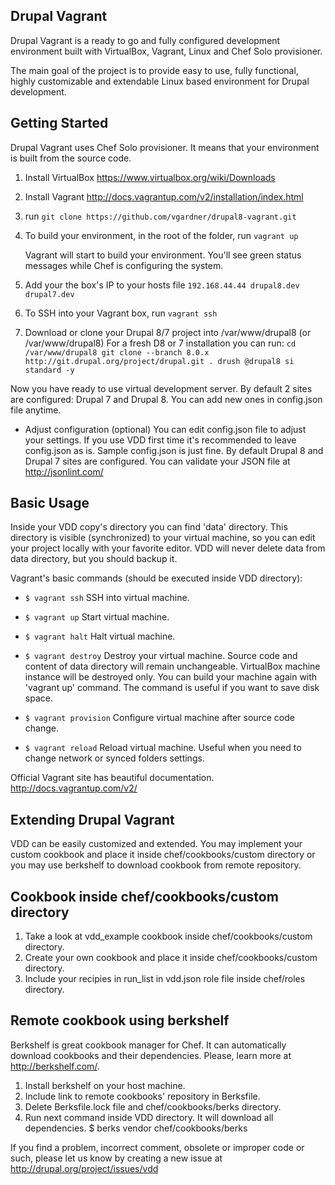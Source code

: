 Drupal Vagrant
--------------

Drupal Vagrant is a ready to go and fully configured development environment built
with VirtualBox, Vagrant, Linux and Chef Solo provisioner.

The main goal of the project is to provide easy to use, fully functional, highly
customizable and extendable Linux based environment for Drupal development.

Getting Started
---------------

Drupal Vagrant uses Chef Solo provisioner. It means that your environment is built from
the source code.

  1. Install VirtualBox
     https://www.virtualbox.org/wiki/Downloads

  2. Install Vagrant
     http://docs.vagrantup.com/v2/installation/index.html

  3. run ``git clone https://github.com/vgardner/drupal8-vagrant.git``

  4. To build your environment, in the root of the folder, run ``vagrant up``

     Vagrant will start to build your environment. You'll see green status
     messages while Chef is configuring the system.
  
  5. Add your the box's IP to your hosts file ``192.168.44.44 drupal8.dev drupal7.dev``
  
  6. To SSH into your Vagrant box, run ``vagrant ssh``
  
  7. Download or clone your Drupal 8/7 project into /var/www/drupal8 (or /var/www/drupal8)
     For a fresh D8 or 7 installation you can run:
      ``cd /var/www/drupal8
      git clone --branch 8.0.x http://git.drupal.org/project/drupal.git .
      drush @drupal8 si standard -y``

Now you have ready to use virtual development server. By default 2 sites
are configured: Drupal 7 and Drupal 8. You can add new ones in config.json file
anytime.

  * Adjust configuration (optional)
     You can edit config.json file to adjust your settings. If you use VDD first
     time it's recommended to leave config.json as is. Sample config.json is
     just fine. By default Drupal 8 and Drupal 7 sites are configured.
     You can validate your JSON file at http://jsonlint.com/


Basic Usage
-----------

Inside your VDD copy's directory you can find 'data' directory. This directory
is visible (synchronized) to your virtual machine, so you can edit your project
locally with your favorite editor. VDD will never delete data from data directory,
but you should backup it.

Vagrant's basic commands (should be executed inside VDD directory):

  * ``$ vagrant ssh``
    SSH into virtual machine.

  * ``$ vagrant up``
    Start virtual machine.

  * ``$ vagrant halt``
    Halt virtual machine.

  * ``$ vagrant destroy``
    Destroy your virtual machine. Source code and content of data directory will
    remain unchangeable. VirtualBox machine instance will be destroyed only. You
    can build your machine again with 'vagrant up' command. The command is
    useful if you want to save disk space.

  * ``$ vagrant provision``
    Configure virtual machine after source code change.

  * ``$ vagrant reload``
    Reload virtual machine. Useful when you need to change network or
    synced folders settings.

Official Vagrant site has beautiful documentation.
http://docs.vagrantup.com/v2/


Extending Drupal Vagrant
------------------------

VDD can be easily customized and extended. You may implement your custom
cookbook and place it inside chef/cookbooks/custom directory or you may use
berkshelf to download cookbook from remote repository.

Cookbook inside chef/cookbooks/custom directory
-----------------------------------------------

  1. Take a look at vdd_example cookbook inside chef/cookbooks/custom directory.
  2. Create your own cookbook and place it inside chef/cookbooks/custom directory.
  3. Include your recipies in run_list in vdd.json role file inside chef/roles directory.

Remote cookbook using berkshelf
-------------------------------

  Berkshelf is great cookbook manager for Chef. It can automatically download
  cookbooks and their dependencies. Please, learn more at http://berkshelf.com/.

  1. Install berkshelf on your host machine.
  2. Include link to remote cookbooks' repository in Berksfile.
  3. Delete Berksfile.lock file and chef/cookbooks/berks directory.
  4. Run next command inside VDD directory. It will download all dependencies.
    $ berks vendor chef/cookbooks/berks


If you find a problem, incorrect comment, obsolete or improper code or such,
please let us know by creating a new issue at
http://drupal.org/project/issues/vdd

